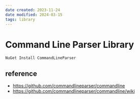 ```yaml
---
date created: 2023-11-24
date modified: 2024-03-15
tags: library
---
```


# Command Line Parser Library

```
NuGet Install CommandLineParser
```

## reference

- https://github.com/commandlineparser/commandline
- https://github.com/commandlineparser/commandline/wiki

